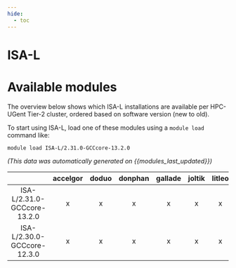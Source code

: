 ```yaml
---
hide:
  - toc
---
```


ISA-L
=====

# Available modules


The overview below shows which ISA-L installations are available per HPC-UGent Tier-2 cluster, ordered based on software version (new to old).

To start using ISA-L, load one of these modules using a `module load` command like:

```shell
module load ISA-L/2.31.0-GCCcore-13.2.0
```

*(This data was automatically generated on {{modules_last_updated}})*

| |accelgor|doduo|donphan|gallade|joltik|litleo|shinx|
| :---: | :---: | :---: | :---: | :---: | :---: | :---: | :---: |
|ISA-L/2.31.0-GCCcore-13.2.0|x|x|x|x|x|x|x|
|ISA-L/2.30.0-GCCcore-12.3.0|x|x|x|x|x|x|x|
